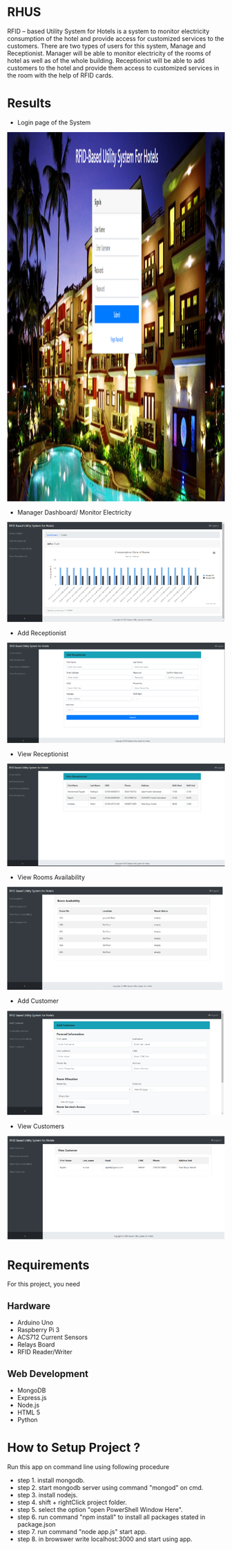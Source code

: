 # RHUS
RFID – based Utility System for Hotels is a system to monitor electricity consumption of the hotel and provide access for customized services to the customers. There are two types of users for this system, Manage and Receptionist. Manager will be able to monitor electricity of the rooms of hotel as well as of the whole building. Receptionist will be able to add customers to the hotel and provide them access to customized services in the room with the help of RFID cards.
# Results
* Login page of the System
<p>
     <img src="https://github.com/MTayabShafique/RHUS/blob/master/views/Signin.png" height="854" />
</p>

* Manager Dashboard/ Monitor Electricity
<p>
     <img src="https://github.com/MTayabShafique/RHUS/blob/master/views/Consumption.png" />
</p>

* Add Receptionist
<p>
     <img src="https://github.com/MTayabShafique/RHUS/blob/master/views/add receptionist.png" />
</p>

* View Receptionist
<p>
     <img src="https://github.com/MTayabShafique/RHUS/blob/master/views/View Receptionist.png" />
</p>

* View Rooms Availability
<p>
     <img src="https://github.com/MTayabShafique/RHUS/blob/master/views/Room Availability.png" />
</p>

* Add Customer
<p>
     <img src="https://github.com/MTayabShafique/RHUS/blob/master/views/add customer.png" />
</p>

* View Customers
<p>
     <img src="https://github.com/MTayabShafique/RHUS/blob/master/views/view customers.png" />
</p>

# Requirements
For this project, you need
 ## Hardware
  * Arduino Uno
  * Raspberry Pi 3
  * ACS712 Current Sensors
  * Relays Board
  * RFID Reader/Writer
  ## Web Development
  * MongoDB
  * Express.js
  * Node.js
  * HTML 5
  * Python
  
# How to Setup Project ?
Run this app on command line using following procedure
* step 1. install mongodb.
* step 2. start mongodb server using command "mongod" on cmd.
* step 3. install nodejs.
* step 4. shift + rightClick project folder.
* step 5. select the option "open PowerShell Window Here".
* step 6. run command "npm install" to install all packages stated in package.json
* step 7. run command "node app.js" start app.
* step 8. in browswer write localhost:3000 and start using app.
